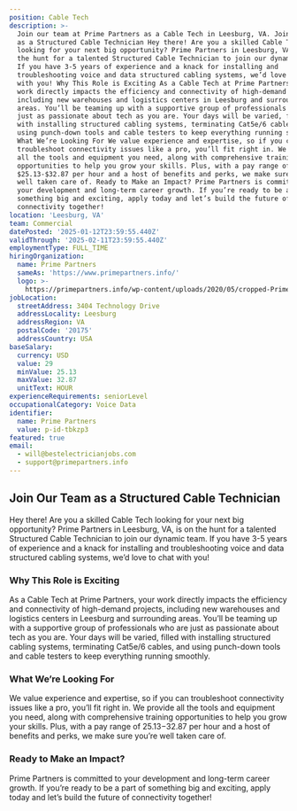 ```yaml
---
position: Cable Tech
description: >-
  Join our team at Prime Partners as a Cable Tech in Leesburg, VA. Join Our Team
  as a Structured Cable Technician Hey there! Are you a skilled Cable Tech
  looking for your next big opportunity? Prime Partners in Leesburg, VA, is on
  the hunt for a talented Structured Cable Technician to join our dynamic team.
  If you have 3-5 years of experience and a knack for installing and
  troubleshooting voice and data structured cabling systems, we’d love to chat
  with you! Why This Role is Exciting As a Cable Tech at Prime Partners, your
  work directly impacts the efficiency and connectivity of high-demand projects,
  including new warehouses and logistics centers in Leesburg and surrounding
  areas. You’ll be teaming up with a supportive group of professionals who are
  just as passionate about tech as you are. Your days will be varied, filled
  with installing structured cabling systems, terminating Cat5e/6 cables, and
  using punch-down tools and cable testers to keep everything running smoothly.
  What We’re Looking For We value experience and expertise, so if you can
  troubleshoot connectivity issues like a pro, you’ll fit right in. We provide
  all the tools and equipment you need, along with comprehensive training
  opportunities to help you grow your skills. Plus, with a pay range of
  $25.13-$32.87 per hour and a host of benefits and perks, we make sure you’re
  well taken care of. Ready to Make an Impact? Prime Partners is committed to
  your development and long-term career growth. If you’re ready to be a part of
  something big and exciting, apply today and let’s build the future of
  connectivity together!
location: 'Leesburg, VA'
team: Commercial
datePosted: '2025-01-12T23:59:55.440Z'
validThrough: '2025-02-11T23:59:55.440Z'
employmentType: FULL_TIME
hiringOrganization:
  name: Prime Partners
  sameAs: 'https://www.primepartners.info/'
  logo: >-
    https://primepartners.info/wp-content/uploads/2020/05/cropped-Prime-Partners-Logo-NO-BG-1-1.png
jobLocation:
  streetAddress: 3404 Technology Drive
  addressLocality: Leesburg
  addressRegion: VA
  postalCode: '20175'
  addressCountry: USA
baseSalary:
  currency: USD
  value: 29
  minValue: 25.13
  maxValue: 32.87
  unitText: HOUR
experienceRequirements: seniorLevel
occupationalCategory: Voice Data
identifier:
  name: Prime Partners
  value: p-id-tbkzp3
featured: true
email:
  - will@bestelectricianjobs.com
  - support@primepartners.info
---
```




## Join Our Team as a Structured Cable Technician

Hey there! Are you a skilled Cable Tech looking for your next big opportunity? Prime Partners in Leesburg, VA, is on the hunt for a talented Structured Cable Technician to join our dynamic team. If you have 3-5 years of experience and a knack for installing and troubleshooting voice and data structured cabling systems, we’d love to chat with you!

### Why This Role is Exciting

As a Cable Tech at Prime Partners, your work directly impacts the efficiency and connectivity of high-demand projects, including new warehouses and logistics centers in Leesburg and surrounding areas. You’ll be teaming up with a supportive group of professionals who are just as passionate about tech as you are. Your days will be varied, filled with installing structured cabling systems, terminating Cat5e/6 cables, and using punch-down tools and cable testers to keep everything running smoothly.

### What We’re Looking For

We value experience and expertise, so if you can troubleshoot connectivity issues like a pro, you’ll fit right in. We provide all the tools and equipment you need, along with comprehensive training opportunities to help you grow your skills. Plus, with a pay range of $25.13-$32.87 per hour and a host of benefits and perks, we make sure you’re well taken care of.

### Ready to Make an Impact?

Prime Partners is committed to your development and long-term career growth. If you’re ready to be a part of something big and exciting, apply today and let’s build the future of connectivity together!